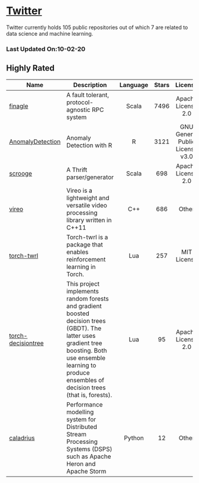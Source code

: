 # [Twitter](https://github.com/twitter)

Twitter currently holds 105 public repositories out of which 7 are related to data science and machine learning.

 ### Last Updated On:10-02-20

## Highly Rated

| Name | Description | Language | Stars | License |
| ---- | ----------- | :--------: | :-----: | :-------: |
 | [finagle](https://github.com/twitter/finagle) | A fault tolerant, protocol-agnostic RPC system | Scala | 7496 | Apache License 2.0 |
| [AnomalyDetection](https://github.com/twitter/AnomalyDetection) | Anomaly Detection with R | R | 3121 | GNU General Public License v3.0 |
| [scrooge](https://github.com/twitter/scrooge) | A Thrift parser/generator | Scala | 698 | Apache License 2.0 |
| [vireo](https://github.com/twitter/vireo) | Vireo is a lightweight and versatile video processing library written in C++11 | C++ | 686 | Other |
| [torch-twrl](https://github.com/twitter/torch-twrl) | Torch-twrl is a package that enables reinforcement learning in Torch. | Lua | 257 | MIT License |
| [torch-decisiontree](https://github.com/twitter/torch-decisiontree) | This project implements random forests and gradient boosted decision trees (GBDT). The latter uses gradient tree boosting. Both use ensemble learning to produce ensembles of decision trees (that is, forests). | Lua | 95 | Apache License 2.0 |
| [caladrius](https://github.com/twitter/caladrius) | Performance modelling system for Distributed Stream Processing Systems (DSPS) such as Apache Heron and Apache Storm | Python | 12 | Other |
